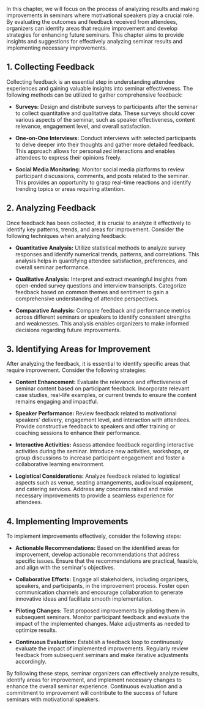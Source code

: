 
In this chapter, we will focus on the process of analyzing results and making improvements in seminars where motivational speakers play a crucial role. By evaluating the outcomes and feedback received from attendees, organizers can identify areas that require improvement and develop strategies for enhancing future seminars. This chapter aims to provide insights and suggestions for effectively analyzing seminar results and implementing necessary improvements.

1\. Collecting Feedback
----------------------

Collecting feedback is an essential step in understanding attendee experiences and gaining valuable insights into seminar effectiveness. The following methods can be utilized to gather comprehensive feedback:

* **Surveys:** Design and distribute surveys to participants after the seminar to collect quantitative and qualitative data. These surveys should cover various aspects of the seminar, such as speaker effectiveness, content relevance, engagement level, and overall satisfaction.

* **One-on-One Interviews:** Conduct interviews with selected participants to delve deeper into their thoughts and gather more detailed feedback. This approach allows for personalized interactions and enables attendees to express their opinions freely.

* **Social Media Monitoring:** Monitor social media platforms to review participant discussions, comments, and posts related to the seminar. This provides an opportunity to grasp real-time reactions and identify trending topics or areas requiring attention.

2\. Analyzing Feedback
---------------------

Once feedback has been collected, it is crucial to analyze it effectively to identify key patterns, trends, and areas for improvement. Consider the following techniques when analyzing feedback:

* **Quantitative Analysis:** Utilize statistical methods to analyze survey responses and identify numerical trends, patterns, and correlations. This analysis helps in quantifying attendee satisfaction, preferences, and overall seminar performance.

* **Qualitative Analysis:** Interpret and extract meaningful insights from open-ended survey questions and interview transcripts. Categorize feedback based on common themes and sentiment to gain a comprehensive understanding of attendee perspectives.

* **Comparative Analysis:** Compare feedback and performance metrics across different seminars or speakers to identify consistent strengths and weaknesses. This analysis enables organizers to make informed decisions regarding future improvements.

3\. Identifying Areas for Improvement
------------------------------------

After analyzing the feedback, it is essential to identify specific areas that require improvement. Consider the following strategies:

* **Content Enhancement:** Evaluate the relevance and effectiveness of seminar content based on participant feedback. Incorporate relevant case studies, real-life examples, or current trends to ensure the content remains engaging and impactful.

* **Speaker Performance:** Review feedback related to motivational speakers' delivery, engagement level, and interaction with attendees. Provide constructive feedback to speakers and offer training or coaching sessions to enhance their performance.

* **Interactive Activities:** Assess attendee feedback regarding interactive activities during the seminar. Introduce new activities, workshops, or group discussions to increase participant engagement and foster a collaborative learning environment.

* **Logistical Considerations:** Analyze feedback related to logistical aspects such as venue, seating arrangements, audiovisual equipment, and catering services. Address any concerns raised and make necessary improvements to provide a seamless experience for attendees.

4\. Implementing Improvements
----------------------------

To implement improvements effectively, consider the following steps:

* **Actionable Recommendations:** Based on the identified areas for improvement, develop actionable recommendations that address specific issues. Ensure that the recommendations are practical, feasible, and align with the seminar's objectives.

* **Collaborative Efforts:** Engage all stakeholders, including organizers, speakers, and participants, in the improvement process. Foster open communication channels and encourage collaboration to generate innovative ideas and facilitate smooth implementation.

* **Piloting Changes:** Test proposed improvements by piloting them in subsequent seminars. Monitor participant feedback and evaluate the impact of the implemented changes. Make adjustments as needed to optimize results.

* **Continuous Evaluation:** Establish a feedback loop to continuously evaluate the impact of implemented improvements. Regularly review feedback from subsequent seminars and make iterative adjustments accordingly.

By following these steps, seminar organizers can effectively analyze results, identify areas for improvement, and implement necessary changes to enhance the overall seminar experience. Continuous evaluation and a commitment to improvement will contribute to the success of future seminars with motivational speakers.
